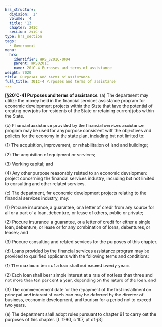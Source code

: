 ```yaml
---
hrs_structure:
  division: '1'
  volume: '4'
  title: '13'
  chapter: 201C
  section: 201C-4
type: hrs_section
tags:
  - Government
menu:
  hrs:
    identifier: HRS_0201C-0004
    parent: HRS0201C
    name: 201C-4 Purposes and terms of assistance
weight: 7020
title: Purposes and terms of assistance
full_title: 201C-4 Purposes and terms of assistance
---
```

**[§201C-4] Purposes and terms of assistance.** (a) The department may utilize the money held in the financial services assistance program for economic development projects within the State that have the potential of creating new jobs for residents of the State or retaining current jobs within the State.

(b) Financial assistance provided by the financial services assistance program may be used for any purpose consistent with the objectives and policies for the economy in the state plan, including but not limited to:

(1) The acquisition, improvement, or rehabilitation of land and buildings;

(2) The acquisition of equipment or services;

(3) Working capital; and

(4) Any other purpose reasonably related to an economic development project concerning the financial services industry, including but not limited to consulting and other related services.

(c) The department, for economic development projects relating to the financial services industry, may:

(1) Procure insurance, a guarantee, or a letter of credit from any source for all or a part of a loan, debenture, or lease of others, public or private;

(2) Procure insurance, a guarantee, or a letter of credit for either a single loan, debenture, or lease or for any combination of loans, debentures, or leases; and

(3) Procure consulting and related services for the purposes of this chapter.

(d) Loans provided by the financial services assistance program may be provided to qualified applicants with the following terms and conditions:

(1) The maximum term of a loan shall not exceed twenty years;

(2) Each loan shall bear simple interest at a rate of not less than three and not more than ten per cent a year, depending on the nature of the loan; and

(3) The commencement date for the repayment of the first installment on principal and interest of each loan may be deferred by the director of business, economic development, and tourism for a period not to exceed two years.

(e) The department shall adopt rules pursuant to chapter 91 to carry out the purposes of this chapter. [L 1990, c 107, pt of §3]